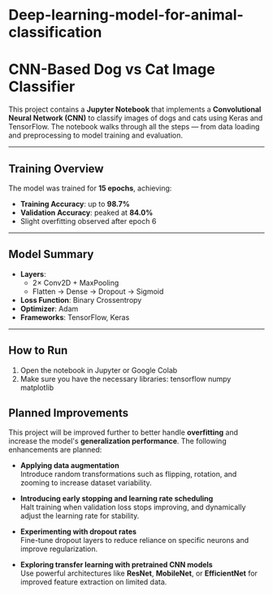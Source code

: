 # Deep-learning-model-for-animal-classification

# CNN-Based Dog vs Cat Image Classifier

This project contains a **Jupyter Notebook** that implements a **Convolutional Neural Network (CNN)** to classify images of dogs and cats using Keras and TensorFlow. The notebook walks through all the steps — from data loading and preprocessing to model training and evaluation.

---

## Training Overview

The model was trained for **15 epochs**, achieving:

- **Training Accuracy**: up to **98.7%**
- **Validation Accuracy**: peaked at **84.0%**
- Slight overfitting observed after epoch 6

---

## Model Summary

- **Layers**:
  - 2× Conv2D + MaxPooling
  - Flatten → Dense → Dropout → Sigmoid
- **Loss Function**: Binary Crossentropy
- **Optimizer**: Adam
- **Frameworks**: TensorFlow, Keras

---

## How to Run

1. Open the notebook in Jupyter or Google Colab
2. Make sure you have the necessary libraries: tensorflow numpy matplotlib


## Planned Improvements

This project will be improved further to better handle **overfitting** and increase the model's **generalization performance**. The following enhancements are planned:

- **Applying data augmentation**  
  Introduce random transformations such as flipping, rotation, and zooming to increase dataset variability.

- **Introducing early stopping and learning rate scheduling**  
  Halt training when validation loss stops improving, and dynamically adjust the learning rate for stability.

- **Experimenting with dropout rates**  
  Fine-tune dropout layers to reduce reliance on specific neurons and improve regularization.

- **Exploring transfer learning with pretrained CNN models**  
  Use powerful architectures like **ResNet**, **MobileNet**, or **EfficientNet** for improved feature extraction on limited data.

